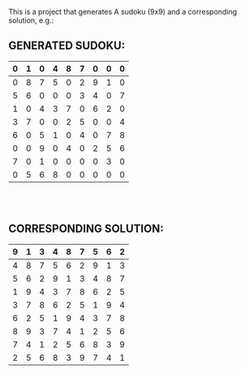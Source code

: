This is a project that generates A sudoku (9x9) and a corresponding solution, e.g.:

## GENERATED SUDOKU: <br/>
| 0 | 1 | 0 | 4 | 8 | 7 | 0 | 0 | 0 |
|---|---|---|---|---|---|---|---|---|
| 0 | 8 | 7 | 5 | 0 | 2 | 9 | 1 | 0 |
| 5 | 6 | 0 | 0 | 0 | 3 | 4 | 0 | 7 |
| 1 | 0 | 4 | 3 | 7 | 0 | 6 | 2 | 0 |
| 3 | 7 | 0 | 0 | 2 | 5 | 0 | 0 | 4 |
| 6 | 0 | 5 | 1 | 0 | 4 | 0 | 7 | 8 |
| 0 | 0 | 9 | 0 | 4 | 0 | 2 | 5 | 6 |
| 7 | 0 | 1 | 0 | 0 | 0 | 0 | 3 | 0 |
| 0 | 5 | 6 | 8 | 0 | 0 | 0 | 0 | 0 |
<br/>
<br/>

## CORRESPONDING SOLUTION: <br/>
| 9 | 1 | 3 | 4 | 8 | 7 | 5 | 6 | 2 |
|---|---|---|---|---|---|---|---|---|
| 4 | 8 | 7 | 5 | 6 | 2 | 9 | 1 | 3 |
| 5 | 6 | 2 | 9 | 1 | 3 | 4 | 8 | 7 |
| 1 | 9 | 4 | 3 | 7 | 8 | 6 | 2 | 5 |
| 3 | 7 | 8 | 6 | 2 | 5 | 1 | 9 | 4 |
| 6 | 2 | 5 | 1 | 9 | 4 | 3 | 7 | 8 |
| 8 | 9 | 3 | 7 | 4 | 1 | 2 | 5 | 6 |
| 7 | 4 | 1 | 2 | 5 | 6 | 8 | 3 | 9 |
| 2 | 5 | 6 | 8 | 3 | 9 | 7 | 4 | 1 |

